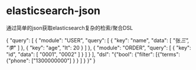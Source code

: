 # elasticsearch-json
通过简单的json获取elasticsearch复杂的检索/聚合DSL

{
  "query": [
    {
      "module": "USER",
      "query": [
        {
          "key": "name",
          "data": [
            "张*三",
            "李*"
          ]
        },
        {
          "key": "age",
          "lt": 20
        }
      ]
    },
    {
      "module": "ORDER",
      "query": [
        {
          "key": "id",
          "data": [
            "0001",
            "0002"
          ]
        }
      ]
    }
  ],
  "dsl": "{\"bool\": {\"filter\": [{\"terms\": {\"phone\": [\"1300000000\"] } } ] } }"
}
